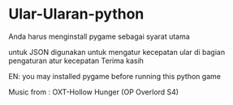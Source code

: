 # Ular-Ularan-python
Anda harus menginstall pygame sebagai syarat utama

untuk JSON digunakan untuk mengatur kecepatan ular di bagian pengaturan atur kecepatan
Terima kasih

EN: you may installed pygame before running this python game

Music from : OXT-Hollow Hunger (OP Overlord S4)
